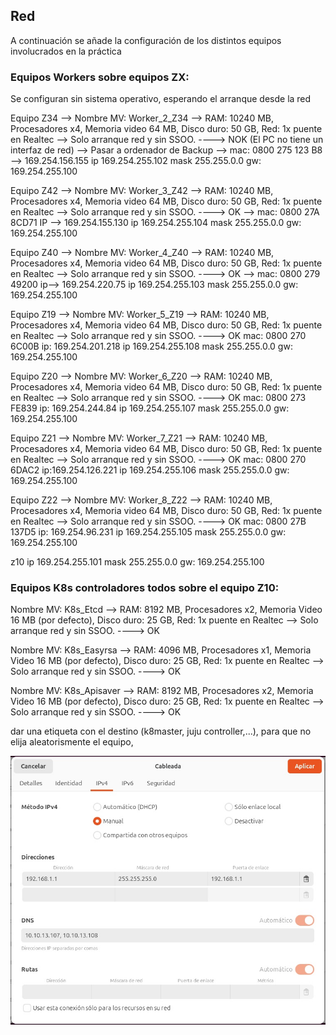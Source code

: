 ## Red

A continuación se añade la configuración de los distintos equipos involucrados en la práctica

### Equipos Workers sobre equipos ZX:
Se configuran sin sistema operativo, esperando el arranque desde la red

Equipo Z34 --> Nombre MV: Worker_2_Z34 --> RAM: 10240 MB, Procesadores x4, Memoria video 64 MB, Disco duro: 50 GB, Red: 1x puente en Realtec 
--> Solo arranque red y sin SSOO. ----> NOK (El PC no tiene un interfaz de red) --> Pasar a ordenador de Backup --> mac: 0800 275 123 B8 --> 169.254.156.155
ip 169.254.255.102 mask 255.255.0.0 gw: 169.254.255.100


Equipo Z42 --> Nombre MV: Worker_3_Z42 --> RAM: 10240 MB, Procesadores x4, Memoria video 64 MB, Disco duro: 50 GB, Red: 1x puente en Realtec --> Solo arranque red y sin SSOO. ----> OK
--> mac: 0800 27A 8CD71 IP --> 169.254.155.130
ip 169.254.255.104 mask 255.255.0.0 gw: 169.254.255.100


Equipo Z40 --> Nombre MV: Worker_4_Z40 --> RAM: 10240 MB, Procesadores x4, Memoria video 64 MB, Disco duro: 50 GB, Red: 1x puente en Realtec --> Solo arranque red y sin SSOO. ----> OK
--> mac: 0800 279 49200 ip--> 169.254.220.75
ip 169.254.255.103 mask 255.255.0.0 gw: 169.254.255.100


Equipo Z19 --> Nombre MV: Worker_5_Z19 --> RAM: 10240 MB, Procesadores x4, Memoria video 64 MB, Disco duro: 50 GB, Red: 1x puente en Realtec --> Solo arranque red y sin SSOO. ----> OK
mac: 0800 270 6C00B ip: 169.254.201.218
ip 169.254.255.108 mask 255.255.0.0 gw: 169.254.255.100


Equipo Z20 --> Nombre MV: Worker_6_Z20 --> RAM: 10240 MB, Procesadores x4, Memoria video 64 MB, Disco duro: 50 GB, Red: 1x puente en Realtec --> Solo arranque red y sin SSOO. ----> OK
mac: 0800 273 FE839 ip: 169.254.244.84
ip 169.254.255.107 mask 255.255.0.0 gw: 169.254.255.100


Equipo Z21 --> Nombre MV: Worker_7_Z21 --> RAM: 10240 MB, Procesadores x4, Memoria video 64 MB, Disco duro: 50 GB, Red: 1x puente en Realtec --> Solo arranque red y sin SSOO. ----> OK
mac: 0800 270 6DAC2 ip:169.254.126.221
ip 169.254.255.106 mask 255.255.0.0 gw: 169.254.255.100


Equipo Z22 --> Nombre MV: Worker_8_Z22 --> RAM: 10240 MB, Procesadores x4, Memoria video 64 MB, Disco duro: 50 GB, Red: 1x puente en Realtec --> Solo arranque red y sin SSOO. ----> OK
mac: 0800 27B 137D5 ip: 169.254.96.231
ip 169.254.255.105 mask 255.255.0.0 gw: 169.254.255.100


z10 ip 169.254.255.101 mask 255.255.0.0 gw: 169.254.255.100

### Equipos K8s controladores todos sobre el equipo Z10:

Nombre MV: K8s_Etcd --> RAM: 8192 MB, Procesadores x2, Memoria Video 16 MB (por defecto), Disco duro: 25 GB, Red: 1x puente en Realtec --> Solo arranque red y sin SSOO. ----> OK

Nombre MV: K8s_Easyrsa --> RAM: 4096 MB, Procesadores x1, Memoria Video 16 MB (por defecto), Disco duro: 25 GB, Red: 1x puente en Realtec --> Solo arranque red y sin SSOO. ----> OK

Nombre MV: K8s_Apisaver --> RAM: 8192 MB, Procesadores x2, Memoria Video 16 MB (por defecto), Disco duro: 25 GB, Red: 1x puente en Realtec --> Solo arranque red y sin SSOO. ----> OK


dar una etiqueta con el destino (k8master, juju controller,...), para que no elija aleatorismente el equipo, 

   ![Configuración IP VM MaaS](Imagenes/RedConfiguration_MAAS_VM.jpg)
